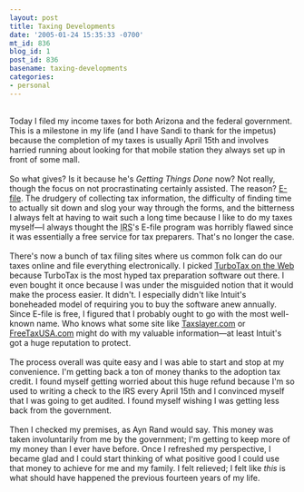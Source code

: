 ```yaml
---
layout: post
title: Taxing Developments
date: '2005-01-24 15:35:33 -0700'
mt_id: 836
blog_id: 1
post_id: 836
basename: taxing-developments
categories:
- personal
---
```

<br />Today I filed my income taxes for both Arizona and the federal government. This is a milestone in my life (and I have Sandi to thank for the impetus) because the completion of my taxes is usually April 15th and involves harried running about looking for that mobile station they always set up in front of some mall.<br /><br />So what gives? Is it because he's <em>Getting Things Done</em> now? Not really, though the focus on not procrastinating certainly assisted. The reason? <a href="http://www.irs.gov/efile/article/0,,id=118508,00.html">E-file</a>. The drudgery of collecting tax information, the difficulty of finding time to actually sit down and slog your way through the forms, and the bitterness I always felt at having to wait such a long time because I like to do my taxes myself&#x2014;I always thought the <acronym title="Internal Revenue Service">IRS</acronym>'s E-file program was horribly flawed since it was essentially a free service for tax preparers. That's no longer the case.<br /><br />There's now a bunch of tax filing sites where us common folk can do our taxes online and file everything electronically. I picked <a href="http://www.taxfreedom.com/">TurboTax on the Web</a> because TurboTax is the most hyped tax preparation software out there. I even bought it once because I was under the misguided notion that it would make the process easier. It didn't. I especially didn't like Intuit's boneheaded model of requiring you to buy the software anew annually. Since E-file is free, I figured that I probably ought to go with the most well-known name. Who knows what some site like <a href="http://www.taxslayer.com/">Taxslayer.com</a> or <a href="http://www.freetaxusa.com/">FreeTaxUSA.com</a> might do with my valuable information&#x2014;at least Intuit's got a huge reputation to protect.<br /><br />The process overall was quite easy and I was able to start and stop at my convenience. I'm getting back a ton of money thanks to the adoption tax credit. I found myself getting worried about this huge refund because I'm so used to writing a check to the IRS every April 15th and I convinced myself that I was going to get audited. I found myself wishing I was getting less back from the government.<br /><br />Then I checked my premises, as Ayn Rand would say. This money was taken involuntarily from me by the government; I'm getting to keep more of my money than I ever have before. Once I refreshed my perspective, I became glad and I could start thinking of what positive good I could use that money to achieve for me and my family. I felt relieved; I felt like <em>this</em> is what should have happened the previous fourteen years of my life.<br /><br /><br />
